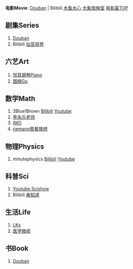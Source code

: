 **电影Movie**: [Douban](https://movie.douban.com/top250) | Bilibili [木鱼水心](https://space.bilibili.com/927587) [大象放映室](https://space.bilibili.com/49246269) [电影最TOP](https://space.bilibili.com/17819768)

## 剧集Series
1. [Douban](https://movie.douban.com/tv/#!type=tv&tag=热门&sort=rank&page_limit=20&page_start=20)
2. Bilibili [灿官视界](https://space.bilibili.com/390340739)

## 六艺Art
1. [悦耳钢琴Piano](https://space.bilibili.com/431581976)
2. [围棋Go](https://www.bilibili.com/video/av20960807)

## 数学Math
1. 3Blue1Brown [Bilibili](https://space.bilibili.com/88461692/video?tid=36&page=1&keyword=&order=pubdate) [Youtube](https://www.youtube.com/channel/UCYO_jab_esuFRV4b17AJtAw)
2. [李永乐老师](https://space.bilibili.com/9458053)
3. [IMO](https://www.imo-official.org/problems.aspx)
4. [riemann黎曼猜想](https://www.changhai.org/articles/science/mathematics/riemann_hypothesis/)

## 物理Physics
1. minutephysics [Bilibili](https://search.bilibili.com/all?keyword=%E5%88%86%E9%92%9F%E7%89%A9%E7%90%86) [Youtube](https://www.youtube.com/user/minutephysics?hl=zh-CN)

## 科普Sci
1. [Youtube Scishow](https://www.youtube.com/scishow)
2. Bilibili [柴知道](https://space.bilibili.com/26798384)

## 生活Life
1. [LKs](https://space.bilibili.com/125526)
2. [医学微视](https://www.mvyxws.com/?from=timeline&isappinstalled=0)

## 书Book
1. [Douban](https://www.douban.com/doulist/513669/?start=25&sort=time&playable=0&sub_type=4)

